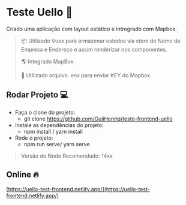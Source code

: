 
# Teste Uello :rocket:
Criado uma aplicação com layout estático e intregrado com Mapbox.

> :package: Utilizado Vuex para armazenar estados via store do Nome da Empresa e Endereço e assim renderizar nos componentes.
> 
> :earth_americas: Integrado MapBox.
> 
> :key: Utilizado arquivo .env para enviar KEY do Mapbox.

## Rodar Projeto :computer:

 - Faça o clone do projeto:
	 - git clone https://github.com/GuiiHenriq/teste-frontend-uello
 - Instale as dependências do projeto:
	 - npm install / yarn install
 - Rode o projeto:
	 - npm run serve/ yarn serve

> Versão do Node Recomendado: 14xx

## Online :fire:

[https://uello-test-frontend.netlify.app/](https://uello-test-frontend.netlify.app/)